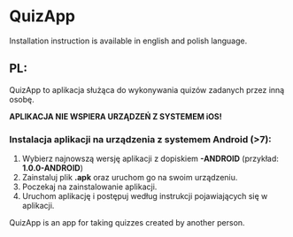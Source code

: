 # QuizApp

Installation instruction is available in english and polish language.

## PL:
QuizApp to aplikacja służąca do wykonywania quizów zadanych przez inną osobę.

**APLIKACJA NIE WSPIERA URZĄDZEŃ Z SYSTEMEM iOS!**

### Instalacja aplikacji na urządzenia z systemem Android (>7):
1. Wybierz najnowszą wersję aplikacji z dopiskiem **-ANDROID** (przykład: **1.0.0-ANDROID**)
2. Zainstaluj plik **.apk** oraz uruchom go na swoim urządzeniu.
3. Poczekaj na zainstalowanie aplikacji.
4. Uruchom aplikację i postępuj według instrukcji pojawiających się w aplikacji.

QuizApp is an app for taking quizzes created by another person.
